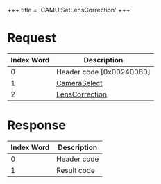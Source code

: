 +++
title = 'CAMU:SetLensCorrection'
+++

# Request

| Index Word | Description                                                 |
|------------|-------------------------------------------------------------|
| 0          | Header code \[0x00240080\]                                  |
| 1          | [CameraSelect](Camera_Services#CameraSelect "wikilink")     |
| 2          | [LensCorrection](Camera_Services#LensCorrection "wikilink") |

# Response

| Index Word | Description |
|------------|-------------|
| 0          | Header code |
| 1          | Result code |